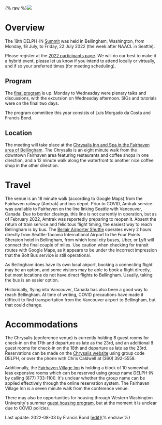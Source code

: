 {% raw %}<img src="https://user-images.githubusercontent.com/5589855/180908536-28427430-6dc4-40c7-936c-38ff01722b96.jpg" />


# Overview

The 18th DELPH-IN [Summit](https://blog.inductorsoftware.com/docsproto/summits/SummitTop) was held in Bellingham,
Washington, from Monday, 18 July, to Friday, 22 July 2022 (the week
after NAACL in Seattle). 

Please register at the [2022 participants page](https://blog.inductorsoftware.com/docsproto/summits/Fairhaven2022Participants).  We will do our best to make it a hybrid event, please let us know if you intend to attend locally or virtually, and if so your preferred times (for meeting scheduling).

## Program

The [final program](https://blog.inductorsoftware.com/docsproto/summits/Fairhaven2022Schedule) is up. Monday to Wednesday were plenary talks and discussions, with the excursion on Wednesday afternoon.   SIGs and tutorials were on the final two days.

The program committee this year consists of Luis Morgado da Costa and Francis Bond.

## Location

The meeting will take place at the [Chrysalis Inn
and Spa in the Fairhaven area of Bellingham](https://www.hilton.com/en/hotels/blittqq-the-chrysalis-inn-and-spa-bellingham/). The Chrysalis is
an eight minute walk from the downtown Fairhaven area
featuring restaurants and coffee shops in one direction, and a 12
minute walk along the waterfront to another nice coffee shop in the
other direction.

# Travel

The venue is an 18 minute walk (according to Google Maps) from the Fairhaven
railway (Amtrak) and bus depot.  Prior to COVID, Amtrak service was available to Fairhaven on the line linking Seattle with Vancouver, Canada.  Due to border closings, this line is not currently in operation, but as of February 2022, Amtrak was reportedly preparing to reopen it.  Absent the return of train service and felicitous flight timing, the easiest way to reach Bellingham is by bus.  The [Bellair Airporter Shuttle](https://airporter.com/shuttle/schedules/bellingham-to-seatac/) operates every 2 hours directly from Seattle-Tacoma International Airport to the Four Points Sheraton hotel in Bellingham, from which local city buses, Uber, or Lyft will connect the final couple of miles.  Use caution when checking for transit routes with Google Maps, as it appears to be under the incorrect impression that the Bolt Bus service is still operational.

As Bellingham does have its own local airport, booking a connecting flight may be an option, and some visitors may be able to book a flight directly, but most locations do not have direct flights to Bellingham.  Usually, taking the bus is an easier option.

Historically, flying into Vancouver, Canada has also been a good way to reach Bellingham.  At time of writing, COVID precautions have made it difficult to find transportation from the Vancouver airport to Bellingham, but that could change.

# Accommodations

The Chrysalis (conference venue) is currently holding 8 guest rooms for check-in on the 17th and departure as late as the 23rd, and an additional 8 guest rooms for check-in on the 18th and departure as late as the 23rd.  Reservations can be made on the [Chrysalis website](https://www.hilton.com/en/hotels/blittqq-the-chrysalis-inn-and-spa-bellingham/) using group code DELPH, or over the phone with Chris Caldwell at (360) 392-5558.

Additionally, the [Fairhaven Village Inn](https://www.fairhavenvillageinn.com) is holding a block of 10 somewhat less expensive rooms which can be reserved using group name DELPH-IN by calling (877) 733-1100.  It's unclear whether the group name can be applied effectively through the online reservation system.  The Fairhaven Village Inn is a seven minute walk from the conference venue.

There may also be opportunities for housing through Western Washington University's summer [guest housing program](https://housing.wwu.edu/guest-housing), but at the moment it is unclear due to COVID policies.


Last update: 2022-08-03 by Francis Bond [[edit](https://github.com/delph-in/docs/wiki/FairhavenTop/_edit)]{% endraw %}